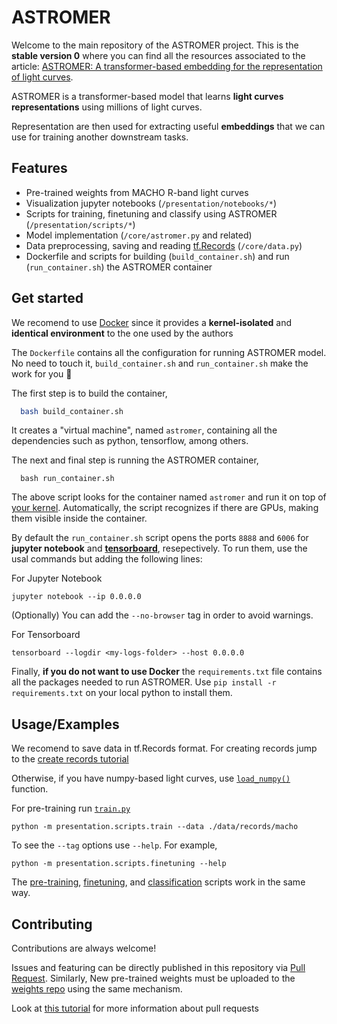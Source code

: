 
# ASTROMER

Welcome to the main repository of the ASTROMER project. This is the **stable
version 0** where you can find all the resources associated to the article: 
[ASTROMER: A transformer-based embedding for the representation of light curves](https://arxiv.org/abs/2205.01677).

ASTROMER is a transformer-based model that learns **light curves representations** 
using millions of light curves. 

Representation are then used for extracting 
useful **embeddings** that we can use for training another downstream tasks.






## Features

- Pre-trained weights from MACHO R-band light curves
- Visualization jupyter notebooks (`/presentation/notebooks/*`)
- Scripts for training, finetuning and classify using ASTROMER (`/presentation/scripts/*`)
- Model implementation (`/core/astromer.py` and related)
- Data preprocessing, saving and reading [tf.Records](https://www.tensorflow.org/tutorials/load_data/tfrecord) (`/core/data.py`)
- Dockerfile and scripts for building (`build_container.sh`) and run (`run_container.sh`) the ASTROMER container

## Get started

We recomend to use [Docker](https://docs.docker.com/get-docker/) since it provides a **kernel-isolated** 
and **identical environment** to the one used by the authors

The `Dockerfile` contains all the configuration for running ASTROMER model. No need to touch it,
`build_container.sh` and `run_container.sh` make the work for you :slightly_smiling_face:	

The first step is to build the container,
```bash
  bash build_container.sh
```
It creates a "virtual machine", named `astromer`, containing all the dependencies such as python, tensorflow, among others. 

The next and final step is running the ASTROMER container,
```
  bash run_container.sh
```
The above script looks for the container named `astromer` and run it on top of [your kernel](https://www.techtarget.com/searchdatacenter/definition/kernel#:~:text=The%20kernel%20is%20the%20essential,systems%2C%20device%20control%20and%20networking.).
Automatically, the script recognizes if there are GPUs, making them visible inside the container.

By default the `run_container.sh` script opens the ports `8888` and `6006` 
for **jupyter notebook** and [**tensorboard**](https://github.com/cridonoso/tensorboard_tutorials), resepectively.
To run them, use the usal commands but adding the following lines:

For Jupyter Notebook 
```
jupyter notebook --ip 0.0.0.0
```
(Optionally) You can add the `--no-browser` tag in order to avoid warnings.

For Tensorboard
```
tensorboard --logdir <my-logs-folder> --host 0.0.0.0
```

Finally, **if you do not want to use Docker** the `requirements.txt` file contains 
all the packages needed to run ASTROMER.
Use `pip install -r requirements.txt` on your local python to install them.
## Usage/Examples

We recomend to save data in tf.Records format.
For creating records jump to the [create records tutorial](https://github.com/cridonoso/astromer/blob/main/presentation/notebooks/create_records.ipynb)

Otherwise, if you have numpy-based light curves, use [`load_numpy()`](https://github.com/cridonoso/astromer/blob/main/core/data.py) function.

For pre-training run [`train.py`](https://github.com/cridonoso/astromer/blob/main/presentation/scripts/train.py)
```
python -m presentation.scripts.train --data ./data/records/macho
```
To see the `--tag` options use `--help`. For example, 
```
python -m presentation.scripts.finetuning --help
```
The [pre-training](https://github.com/cridonoso/astromer/blob/main/presentation/scripts/train.py), 
[finetuning](https://github.com/cridonoso/astromer/blob/main/presentation/scripts/finetuning.py), 
and [classification](https://github.com/cridonoso/astromer/blob/main/presentation/scripts/classify.py) 
scripts work in the same way.

## Contributing

Contributions are always welcome!

Issues and featuring can be directly published in this repository
via [Pull Request](https://docs.github.com/en/pull-requests/collaborating-with-pull-requests/proposing-changes-to-your-work-with-pull-requests/about-pull-requests). 
Similarly, New pre-trained weights must be uploaded to the [weights repo](https://github.com/astromer-science/weights) using the same mechanism.

Look at [this tutorial](https://cridonoso.github.io/articles/github.html) for more information about pull requests